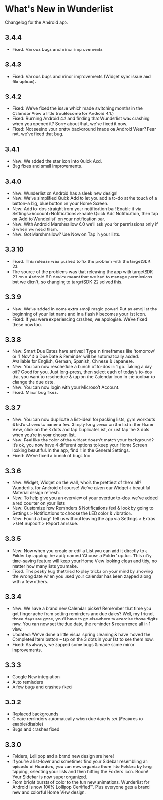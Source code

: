 # What's New in Wunderlist
Changelog for the Android app.

## 3.4.4

  - Fixed: Various bugs and minor improvements

## 3.4.3

  - Fixed: Various bugs and minor improvements (Widget sync issue and file upload).

## 3.4.2

  - Fixed: We've fixed the issue which made switching months in the Calendar View a little troublesome for Android 4.1.)
  - Fixed: Running Android 4.2 and finding that Wunderlist was crashing when you opened it? Sorry about that, we've fixed it now.
  - Fixed: Not seeing your pretty background image on Android Wear? Fear not, we've fixed that bug.

## 3.4.1

  - New: We added the star icon into Quick Add.
  - Bug fixes and small improvements.

## 3.4.0

  - New: Wunderlist on Android has a sleek new design!
  - New: We’ve simplified Quick Add to let you add a to-do at the touch of a button–a big, blue button on your Home Screen.
  - New: Add to-dos straight from your notification bar! Enable it via Settings>Account>Notifications>Enable Quick Add Notification, then tap on ‘Add to Wunderlist’ on your notification bar.
  - New: With Android Marshmallow 6.0 we’ll ask you for permissions only if & when we need them.
  - New: Got Marshmallow? Use Now on Tap in your lists.

## 3.3.10

  - Fixed: This release was pushed to fix the problem with the targetSDK 23.
  - The source of the problems was that releasing the app with targetSDK 23 on a Android 6.0 device meant that we had to manage permissions but we didn't, so changing to targetSDK 22 solved this.

## 3.3.9

  - New: We’ve added in some extra emoji magic power! Put an emoji at the beginning of your list name and in a flash it becomes your list icon.
  - Fixed: If you were experiencing crashes, we apologise. We’ve fixed these now too.

## 3.3.8

  - New: Smart Due Dates have arrived! Type in timeframes like ‘tomorrow’ or ‘1 Nov’ & a Due Date & Reminder will be automatically added. Available for English, German, Spanish, Chinese & Japanese.
  - New: You can now reschedule a bunch of to-dos in 1 go. Taking a day off? Good for you. Just long-press, then select each of today’s to-dos that you want to reschedule & tap on the Calendar icon in the toolbar to change the due date.
  - New: You can now login with your Microsoft Account.
  - Fixed: Minor bug fixes.

## 3.3.7

  - New: You can now duplicate a list–ideal for packing lists, gym workouts & kid’s chores to name a few. Simply long press on the list in the Home View, click on the 3 dots and tap Duplicate List, or just tap the 3 dots when you’re in your chosen list.
  - New: Feel like the color of the widget doesn’t match your background? It’s ok, you now have 4 different options to keep your Home Screen looking beautiful. In the app, find it in the General Settings.
  - Fixed: We’ve fixed a bunch of bugs too.

## 3.3.6

  - New: Widget, Widget on the wall, who’s the prettiest of them all? Wunderlist for Android of course! We’ve given our Widget a beautiful Material design refresh.
  - New: To help give you an overview of your overdue to-dos, we’ve added a red counter on your lists.
  - New: Customize how Reminders & Notifications feel & look by going to Settings > Notifications to choose the LED color & vibration.
  - New: Found a bug? Tell us without leaving the app via Settings > Extras > Get Support > Report an issue.

## 3.3.5

  - New: Now when you create or edit a List you can add it directly to a Folder by tapping the aptly named ‘Choose a Folder’ option. This nifty time-saving feature will keep your Home View looking clean and tidy, no matter how many lists you make.
  - Fixed: The pesky bug that tried to play tricks on your mind by showing the wrong date when you used your calendar has been zapped along with a few others.

## 3.3.4

  - New: We have a brand new Calendar picker! Remember that time you got finger ache from setting reminders and due dates? Well, my friend, those days are gone, you’ll have to go elsewhere to exercise those digits now. You can now set the due date, the reminder & recurrence all in 1 view.
  - Updated: We’ve done a little visual spring cleaning & have moved the Completed Item button – tap on the 3 dots in your list to see them now.
  - Fixed: As always, we zapped some bugs & made some minor improvements.

## 3.3.3

  - Google Now integration
  - Auto reminders
  - A few bugs and crashes fixed

## 3.3.2

  - Replaced backgrounds
  - Create reminders automatically when due date is set (Features to enable/disable)
  - Bugs and crashes fixed

## 3.3.0

  - Folders, Lollipop and a brand new design are here!
  - If you’re a list-lover and sometimes find your Sidebar resembling an episode of Hoarders, you can now organize them into Folders by long tapping, selecting your lists and then hitting the Folders icon. Boom! Your Sidebar is now super organized.
  - From bright bursts of color to the fun new animations, Wunderlist for Android is now 100% Lollipop Certified™. Plus everyone gets a brand new and colorful Home View design.
